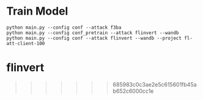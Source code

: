 


# Train Model
```shell
python main.py --config conf --attack f3ba
python main.py --config conf_pretrain --attack flinvert --wandb
python main.py --config conf --attack flinvert --wandb --project fl-att-client-100

``` 
# flinvert
>>>>>>> 685983c0c3ae2e5c615601fb45ab652c6000cc1e

